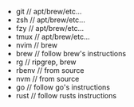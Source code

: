 - git   // apt/brew/etc...
- zsh   // apt/brew/etc...
- fzy   // apt/brew/etc...
- tmux  // apt/brew/etc...
- nvim  // brew
- brew  // follow brew's instructions
- rg    // ripgrep, brew
- rbenv // from source
- nvm   // from source
- go    // follow go's instructions
- rust  // follow rusts instructions
